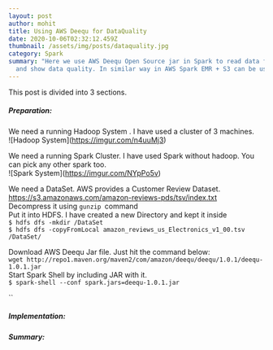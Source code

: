 ```yaml
---
layout: post
author: mohit
title: Using AWS Deequ for DataQuality
date: 2020-10-06T02:32:12.459Z
thumbnail: /assets/img/posts/dataquality.jpg
category: Spark
summary: "Here we use AWS Deequ Open Source jar in Spark to read data from HDFS
  and show data quality. In similar way in AWS Spark EMR + S3 can be used "
---
```

This post is divided into 3 sections. 

##### Preparation:

We need a running Hadoop System . I have used a cluster of 3 machines. \
!\[Hadoop System](https://imgur.com/n4uuMj3)

We need a running Spark Cluster. I have used Spark without hadoop. You can pick any other spark too. \
!\[Spark System](https://imgur.com/NYpPo5v)

We need a DataSet. AWS provides a Customer Review Dataset. <https://s3.amazonaws.com/amazon-reviews-pds/tsv/index.txt>\
Decompress it using `gunzip `command\
Put it into HDFS. I have created a new Directory and kept it inside\
`$ hdfs dfs -mkdir /DataSet`\
`$ hdfs dfs -copyFromLocal amazon_reviews_us_Electronics_v1_00.tsv /DataSet/ `

Download AWS Deequ Jar file. Just hit the command below:\
`wget http://repo1.maven.org/maven2/com/amazon/deequ/deequ/1.0.1/deequ-1.0.1.jar`\
Start Spark Shell by including JAR with it.\
`$ spark-shell --conf spark.jars=deequ-1.0.1.jar`

``

##### Implementation: 

##### Summary:
